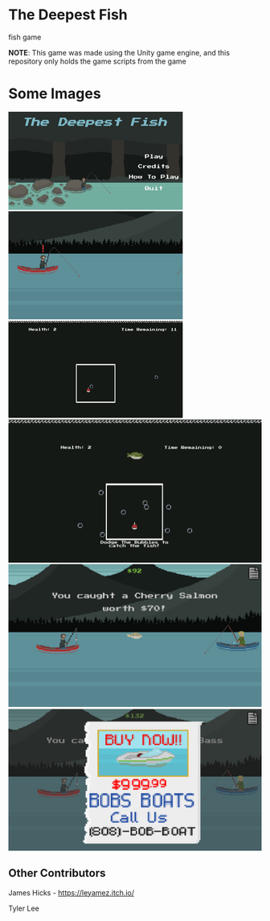 # The Deepest Fish
fish game

**NOTE**: This game was made using the Unity game engine, and this repository only holds the game scripts from the game

# Some Images
![Main Menu](https://github.com/mrsaeto/deepestfish/blob/main/images/d1.png)
![Fish Caught](https://github.com/mrsaeto/deepestfish/blob/main/images/d3.png)
![Battle Screen](https://github.com/mrsaeto/deepestfish/blob/main/images/d2.png)
![Battle Screen](https://github.com/mrsaeto/deepestfish/blob/main/images/d5.png)
![Fish Caught](https://github.com/mrsaeto/deepestfish/blob/main/images/d4.png)
![Upgrade](https://github.com/mrsaeto/deepestfish/blob/main/images/d6.png)

## Other Contributors
James Hicks - https://leyamez.itch.io/

Tyler Lee
